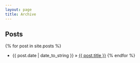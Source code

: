 ```yaml
---
layout: page
title: Archive
---
```


## Posts

{% for post in site.posts %}
  * {{ post.date | date_to_string }} &raquo; [{{ post.title }}]({{post.url}})
{% endfor %}